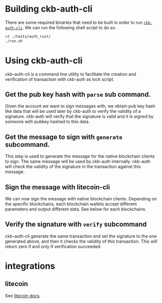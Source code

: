 # Building ckb-auth-cli
There are some required binaries that need to be built in order to run [`ckb-auth-cli`](../tests/auth_rust/src/bin/ckb-auth-cli.rs).
We can run the following shell script to do so.
```bash
cd ./tests/auth_rust/
./run.sh
```

# Using ckb-auth-cli
ckb-auth-cli is a command line utility to facilitate the creation and verification of transaction
with ckb-auth as lock script.

## Get the pub key hash with `parse` sub command.
Given the account we want to sign messages with, we obtain pub key hash like data that will be used later by ckb-auth to
verify the validity of a signature. ckb-auth will verify that the signature is valid and
it is signed by someone with pubkey hashed to this data.

## Get the message to sign with `generate` subcommand.
This step is used to generate the message for the native blockchain clients to sign.
The same message will be used by ckb-auth internally. ckb-auth will check the validity of the
signature in the transaction against this message.

## Sign the message with litecoin-cli
We can now sign the message with native blockchain clients. Depending on the specific blockchains,
each blockchain wallets accept different parameters and output different data. See below for each
blockchains.

## Verify the signature with `verify` subcommand
ckb-auth-cli generate the same transaction and set the signature to the one generated above,
and then it checks the validity of this transaction. This will return zero if and only if verification succeeded.

# integrations
##  litecoin
See [litecoin docs](./litecoin.md).

